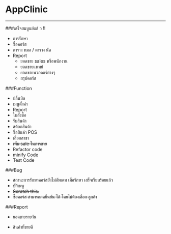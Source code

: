 # AppClinic
----------------------
###เสร็จสมบูนย์แล้ ว !!
- การรักษา
- ซื้อคอร์ส
- ตาราง หมอ / ตาราง นัด
- Report
    - ยอดขาย sales หรือพนักงาน
    - ยอดขายแพทย์
    - ยอดขายพวกคอร์ต่างๆ
    - สรุปคอร์ส

###Function
- ปลิ้นบิล
- เมนูตั้งค่า
- Report
- ใบสั่งซื้อ
- รับสินค้า
- สต้อกสินค้า
- ซือสินค้า POS
- เลือกสาขา
- ~~เพิ่ม sale ในการขาย~~
- Refactor code
- minify Code
- Test Code

###Bug
+ สถานะการรักษาคอร์สยังไม่อัพเดท เมื่อรักษา เสร็จเรียบร้อยแล้ว
+ ~~บัก้เมนู~~
+ ~~Scratch this.~~
+ ~~ซื้อคอร์ส สามารถกดยืนยัน ได้ โดยไม่ต้องเลือก ลูกค้า~~

###Report

+ ยอดขายรายวัน

+ สินค้าที่ขายดี